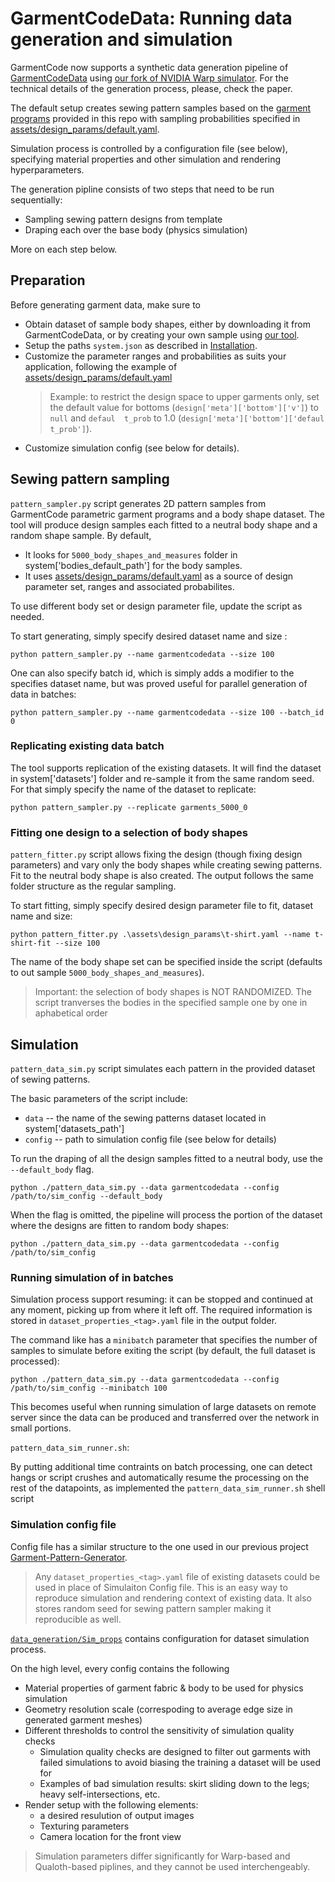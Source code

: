 
# GarmentCodeData: Running data generation and simulation

GarmentCode now supports a synthetic data generation pipeline of [GarmentCodeData](https://igl.ethz.ch/projects/GarmentCodeData/) using [our fork of NVIDIA Warp simulator](https://github.com/maria-korosteleva/NvvidiaWarp-GarmentCode). For the technical details of the generation process, please, check the paper.

The default setup creates sewing pattern samples based on the [garment programs](../assets/garment_programs/) provided in this repo with sampling probabilities specified in [assets/design_params/default.yaml](../assets/design_params/default.yaml).

Simulation process is controlled by a configuration file (see below), specifying material properties and other simulation and rendering hyperparameters.

The generation pipline consists of two steps that need to be run sequentially:

* Sampling sewing pattern designs from template
* Draping each over the base body (physics simulation)

More on each step below.

## Preparation
Before generating garment data, make sure to

* Obtain dataset of sample body shapes, either by downloading it from GarmentCodeData, or by creating your own sample using [our tool](https://github.com/mbotsch/GarmentMeasurements).
* Setup the paths `system.json` as described in [Installation](https://github.com/Sayvai-io/yoko/GarmentCode/blob/main/docs/Installation.md).
* Customize the parameter ranges and probabilities as suits your application, following the example of [assets/design_params/default.yaml](../assets/design_params/default.yaml)
    > Example: to restrict the design space to upper garments only, set the default value for bottoms (`design['meta']['bottom']['v']`) to `null` and `defaul  t_prob` to 1.0 (`design['meta']['bottom']['defaul  t_prob']`).
* Customize simulation config (see below for details).

## Sewing pattern sampling
`pattern_sampler.py` script generates 2D pattern samples from GarmentCode parametric garment programs and a body shape dataset. The tool will produce design samples each fitted to a neutral body shape and a random shape sample. By default,
* It looks for `5000_body_shapes_and_measures` folder in system['bodies_default_path'] for the body samples.
* It uses [assets/design_params/default.yaml](../assets/design_params/default.yaml) as a source of design parameter set, ranges and associated probabilites.

To use different body set or design parameter file, update the script as needed.

To start generating, simply specify desired dataset name and size :

```
python pattern_sampler.py --name garmentcodedata --size 100
```

One can also specify batch id, which is simply adds a modifier to the specifies dataset name, but was proved useful for parallel generation of data in batches:

```
python pattern_sampler.py --name garmentcodedata --size 100 --batch_id 0
```

### Replicating existing data batch

The tool supports replication of the existing datasets. It will find the dataset in system['datasets'] folder and re-sample it from the same random seed. For that simply specify the name of the dataset to replicate:
```
python pattern_sampler.py --replicate garments_5000_0
```

### Fitting one design to a selection of body shapes

`pattern_fitter.py` script allows fixing the design (though fixing design parameters) and vary only the body shapes while creating sewing patterns. Fit to the neutral body shape is also created. The output follows the same folder structure as the regular sampling.

To start fitting, simply specify desired design parameter file to fit, dataset name and size:

```
python pattern_fitter.py .\assets\design_params\t-shirt.yaml --name t-shirt-fit --size 100
```

The name of the body shape set can be specified inside the script (defaults to out sample `5000_body_shapes_and_measures`).

> Important: the selection of body shapes is NOT RANDOMIZED. The script tranverses the bodies in the specified sample one by one in aphabetical order

## Simulation
`pattern_data_sim.py` script simulates each pattern in the provided dataset of sewing patterns.

The basic parameters of the script include:
* `data` -- the name of the sewing patterns dataset located in system['datasets_path']
* `config` -- path to simulation config file (see below for details)

To run the draping of all the design samples fitted to a neutral body, use the `--default_body` flag.
```
python ./pattern_data_sim.py --data garmentcodedata --config /path/to/sim_config --default_body
```

When the flag is omitted, the pipeline will process the portion of the dataset where the designs are fitten to random body shapes:
```
python ./pattern_data_sim.py --data garmentcodedata --config /path/to/sim_config
```

### Running simulation of in batches


Simulation process support resuming: it can be stopped and continued at any moment, picking up from where it left off. The required information is stored in `dataset_properties_<tag>.yaml` file in the output folder.

The command like has a `minibatch` parameter that specifies the number of samples to simulate before exiting the script (by default, the full dataset is processed):

```
python ./pattern_data_sim.py --data garmentcodedata --config /path/to/sim_config --minibatch 100
```

This becomes useful when running simulation of large datasets on remote server since the data can be produced and transferred over the network in small portions.

`pattern_data_sim_runner.sh`:

By putting additional time contraints on batch processing, one can detect hangs or script crushes and automatically resume the processing on the rest of the datapoints, as implemented the `pattern_data_sim_runner.sh` shell script


### Simulation config file

Config file has a similar structure to the one used in our previous project [Garment-Pattern-Generator](https://github.com/maria-korosteleva/Garment-Pattern-Generator/).

> Any `dataset_properties_<tag>.yaml` file of existing datasets could be used in place of Simulaiton Config file. This is an easy way to reproduce simulation and rendering context of existing data. It also stores random seed for sewing pattern sampler making it reproducible as well.

[`data_generation/Sim_props`](../data_generation/Sim_props) contains configuration for dataset simulation process.

On the high level, every config contains the following

* Material properties of garment fabric & body to be used for physics simulation
* Geometry resolution scale (correspoding to average edge size in generated garment meshes)
* Different thresholds to control the sensitivity of simulation quality checks
    * Simulation quality checks are designed to filter out garments with failed simulations to avoid biasing the training a dataset will be used for
    * Examples of bad simulation results: skirt sliding down to the legs; heavy self-intersections, etc.
* Render setup with the following elements:
    * a desired resulution of output images
    * Texturing parameters
    * Camera location for the front view

> Simulation parameters differ significantly for Warp-based and Qualoth-based piplines, and they cannot be used interchengeably.

